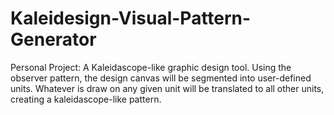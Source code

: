 # Kaleidesign-Visual-Pattern-Generator
Personal Project: A Kaleidascope-like graphic design tool.
Using the observer pattern, the design canvas will be segmented into user-defined units. 
Whatever is draw on any given unit will be translated to all other units, creating a kaleidascope-like pattern.
